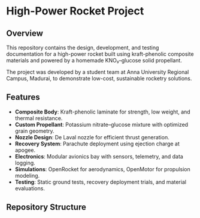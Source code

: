 # High-Power Rocket Project

## Overview
This repository contains the design, development, and testing documentation for a high-power rocket built using kraft-phenolic composite materials and powered by a homemade KNO₃–glucose solid propellant.

The project was developed by a student team at Anna University Regional Campus, Madurai, to demonstrate low-cost, sustainable rocketry solutions.

## Features
- **Composite Body**: Kraft-phenolic laminate for strength, low weight, and thermal resistance.
- **Custom Propellant**: Potassium nitrate–glucose mixture with optimized grain geometry.
- **Nozzle Design**: De Laval nozzle for efficient thrust generation.
- **Recovery System**: Parachute deployment using ejection charge at apogee.
- **Electronics**: Modular avionics bay with sensors, telemetry, and data logging.
- **Simulations**: OpenRocket for aerodynamics, OpenMotor for propulsion modeling.
- **Testing**: Static ground tests, recovery deployment trials, and material evaluations.

## Repository Structure
